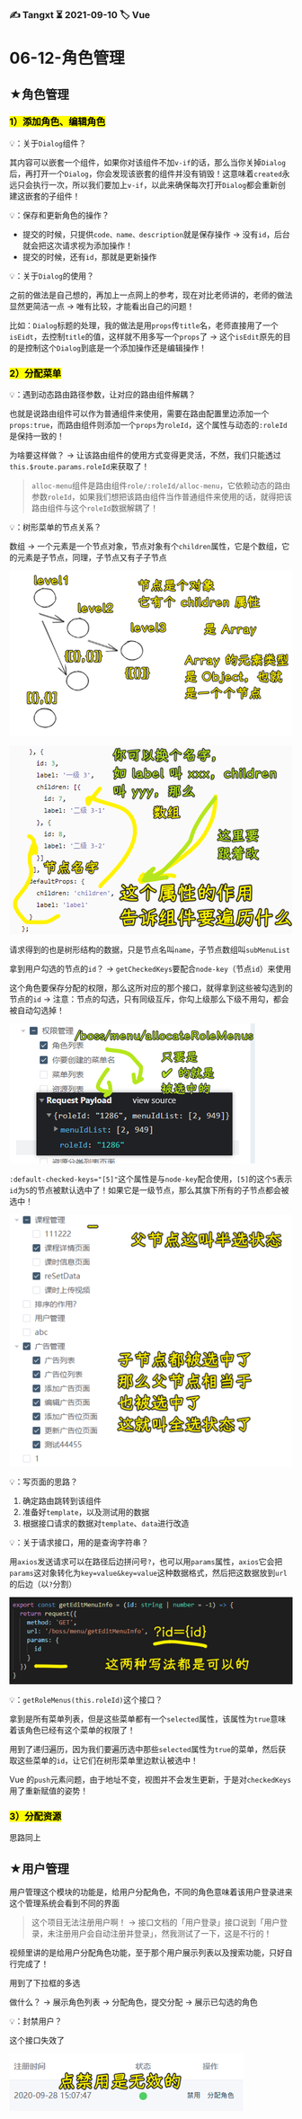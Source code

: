 ### ✍️ Tangxt ⏳ 2021-09-10 🏷️ Vue

# 06-12-角色管理

## ★角色管理

### <mark>1）添加角色、编辑角色</mark>

💡：关于`Dialog`组件？

其内容可以嵌套一个组件，如果你对该组件不加`v-if`的话，那么当你关掉`Dialog`后，再打开一个`Dialog`，你会发现该嵌套的组件并没有销毁！这意味着`created`永远只会执行一次，所以我们要加上`v-if`，以此来确保每次打开`Dialog`都会重新创建这嵌套的子组件！

💡：保存和更新角色的操作？

- 提交的时候，只提供`code、name、description`就是保存操作 -> 没有`id`，后台就会把这次请求视为添加操作！
- 提交的时候，还有`id`，那就是更新操作

💡：关于`Dialog`的使用？

之前的做法是自己想的，再加上一点网上的参考，现在对比老师讲的，老师的做法显然更简洁一点 -> 唯有比较，才能看出自己的问题！

比如：`Dialog`标题的处理，我的做法是用`props`传`title`名，老师直接用了一个`isEidt`，去控制`title`的值，这样就不用多写一个`props`了 -> 这个`isEdit`原先的目的是控制这个`Dialog`到底是一个添加操作还是编辑操作！

### <mark>2）分配菜单</mark>

💡：遇到动态路由路径参数，让对应的路由组件解耦？

也就是说路由组件可以作为普通组件来使用，需要在路由配置里边添加一个`props:true`，而路由组件则添加一个`props`为`roleId`，这个属性与动态的`:roleId`是保持一致的！

为啥要这样做？ -> 让该路由组件的使用方式变得更灵活，不然，我们只能透过`this.$route.params.roleId`来获取了！

> `alloc-menu`组件是路由组件`role/:roleId/alloc-menu`，它依赖动态的路由参数`roleId`，如果我们想把该路由组件当作普通组件来使用的话，就得把该路由组件与这个`roleId`数据解耦了！

💡：树形菜单的节点关系？

数组 -> 一个元素是一个节点对象，节点对象有个`children`属性，它是个数组，它的元素是子节点，同理，子节点又有子子节点

![节点](assets/img/2021-09-10-19-09-12.png)

![tree](assets/img/2021-09-10-19-14-08.png)

请求得到的也是树形结构的数据，只是节点名叫`name`，子节点数组叫`subMenuList`

拿到用户勾选的节点的`id`？ -> `getCheckedKeys`要配合`node-key`（节点`id`）来使用

这个角色要保存分配的权限，那么这所对应的那个接口，就得拿到这些被勾选到的节点的`id` -> 注意：节点的勾选，只有同级互斥，你勾上级那么下级不用勾，都会被自动勾选掉！

![选中 id](assets/img/2021-09-10-19-42-18.png)

`:default-checked-keys="[5]"`这个属性是与`node-key`配合使用，`[5]`的这个`5`表示`id`为`5`的节点被默认选中了！如果它是一级节点，那么其旗下所有的子节点都会被选中！

![全选与半选](assets/img/2021-09-10-19-55-47.png)

💡：写页面的思路？

1. 确定路由跳转到该组件
2. 准备好`template`，以及测试用的数据
3. 根据接口请求的数据对`template`、`data`进行改造

💡：关于请求接口，用的是查询字符串？

用`axios`发送请求可以在路径后边拼问号`?`，也可以用`params`属性，`axios`它会把`params`这对象转化为`key=value&key=value`这种数据格式，然后把这数据放到`url`的后边（以`?`分割）

![请求接口](assets/img/2021-09-10-20-04-21.png)

💡：`getRoleMenus(this.roleId)`这个接口？

拿到是所有菜单列表，但是这些菜单都有一个`selected`属性，该属性为`true`意味着该角色已经有这个菜单的权限了！

用到了递归遍历，因为我们要遍历选中那些`selected`属性为`true`的菜单，然后获取这些菜单的`id`，让它们在树形菜单里边默认被选中！

Vue 的`push`元素问题，由于地址不变，视图并不会发生更新，于是对`checkedKeys`用了重新赋值的姿势！

### <mark>3）分配资源</mark>

思路同上

## ★用户管理

用户管理这个模块的功能是，给用户分配角色，不同的角色意味着该用户登录进来这个管理系统会看到不同的界面

> 这个项目无法注册用户啊！ -> 接口文档的「用户登录」接口说到「用户登录，未注册用户会自动注册并登录」，然我测试了一下，这是不行的！

视频里讲的是给用户分配角色功能，至于那个用户展示列表以及搜索功能，只好自行完成了！

用到了下拉框的多选

做什么？ -> 展示角色列表 -> 分配角色，提交分配 -> 展示已勾选的角色

💡：封禁用户？

这个接口失效了

![禁用用户](assets/img/2021-09-10-21-42-41.png)